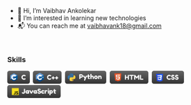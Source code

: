 - 👋 Hi, I’m Vaibhav Ankolekar  
- 👀 I’m interested in learning new technologies  
- 📬  You can reach me at vaibhavank18@gmail.com
<br />

### Skills
<img src="content/badge_c.svg" height="30" >&nbsp;
<img src="content/badge_cpp.svg" height="30" >&nbsp;
<img src="content/badge_python.svg" height="30" >&nbsp;
<img src="content/badge_html.svg" height="30" >&nbsp;
<img src="content/badge_css.svg" height="30" >&nbsp;
<img src="content/badge_js.svg" height="30" >&nbsp;
<br />
